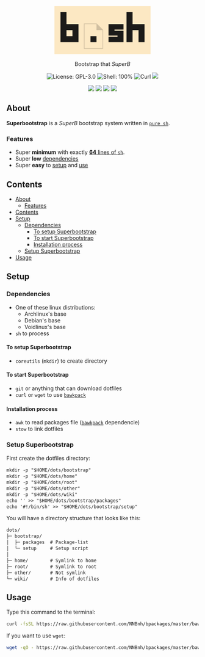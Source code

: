 <p align="center"><img width="50%" src="logo.png" alt="B.sh">
<p align="center">Bootstrap that <i>SuperB</i>
<p align="center"><img src="https://img.shields.io/github/license/NNBnh/b.sh?labelColor=073551&color=4EAA25&style=for-the-badge" alt="License: GPL-3.0"> <img src="https://img.shields.io/github/languages/top/NNBnh/b.sh?logo=gnu-bash&labelColor=073551&color=4EAA25&logoColor=FFFFFF&style=for-the-badge" alt="Shell: 100%"> <img src="https://img.shields.io/badge/curl%20-%23073551.svg?style=for-the-badge&logo=curl&logoColor=FFFFFF" alt="Curl"> <img src="https://img.shields.io/github/last-commit/NNBnh/b.sh?labelColor=073551&color=4EAA25&style=for-the-badge">
<p align="center"><img src="https://img.shields.io/github/watchers/NNBnh/b.sh?labelColor=073551&color=4EAA25&style=flat-square"> <img src="https://img.shields.io/github/stars/NNBnh/b.sh?labelColor=073551&color=4EAA25&style=flat-square"> <img src="https://img.shields.io/github/forks/NNBnh/b.sh?labelColor=073551&color=4EAA25&style=flat-square"> <img src="https://img.shields.io/github/issues/NNBnh/b.sh?labelColor=073551&color=4EAA25&style=flat-square">

## About
**Superbootstrap** is a *SuperB* bootstrap system written in [`pure sh`](https://github.com/dylanaraps/pure-sh-bible).

### Features
- Super **minimum** with exactly [**64** lines of `sh`](superbootstrap#L64).
- Super **low** [dependencies](#dependencies)
- Super **easy** to [setup](#setup-superbootstrap) and [use](#usage)

## Contents
- [About](#about)
  - [Features](#features)
- [Contents](#contents)
- [Setup](#setup)
  - [Dependencies](#dependencies)
    - [To setup Superbootstrap](#to-setup-superbootstrap)
    - [To start Superbootstrap](#to-start-superbootstrap)
    - [Installation process](#installation-process)
  - [Setup Superbootstrap](#setup-superbootstrap)
- [Usage](#usage)

## Setup
### Dependencies
- One of these linux distributions:
  - Archlinux's base
  - Debian's base
  - Voidlinux's base
- `sh` to process

#### To setup Superbootstrap
- `coreutils` (`mkdir`) to create directory

#### To start Superbootstrap
- `git` or anything that can download dotfiles
- `curl` or `wget` to use [`bawkpack`](https://github.com/NNBnh/bawkpack)

#### Installation process
- `awk` to read packages file ([`bawkpack`](https://github.com/NNBnh/bawkpack) dependencie)
- `stow` to link dotfiles

### Setup Superbootstrap
First create the dotfiles directory:

```
mkdir -p "$HOME/dots/bootstrap"
mkdir -p "$HOME/dots/home"
mkdir -p "$HOME/dots/root"
mkdir -p "$HOME/dots/other"
mkdir -p "$HOME/dots/wiki"
echo '' >> "$HOME/dots/bootstrap/packages"
echo '#!/bin/sh' >> "$HOME/dots/bootstrap/setup"
```

You will have a directory structure that looks like this:

```
dots/
├─ bootstrap/
│  ├─ packages  # Package-list
│  └─ setup     # Setup script
│
├─ home/        # Symlink to home
├─ root/        # Symlink to root
├─ other/       # Not symlink
└─ wiki/        # Info of dotfiles
```

## Usage
Type this command to the terminal:

```sh
curl -fsSL https://raw.githubusercontent.com/NNBnh/bpackages/master/bawkpack | sh
```

If you want to use `wget`:

```sh
wget -qO - https://raw.githubusercontent.com/NNBnh/bpackages/master/bawkpack | sh
```
